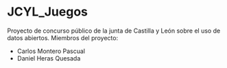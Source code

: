 # JCYL_Juegos
Proyecto de concurso público de la junta de Castilla y León sobre el uso de datos abiertos.
Miembros del proyecto:
  - Carlos Montero Pascual
  - Daniel Heras Quesada
